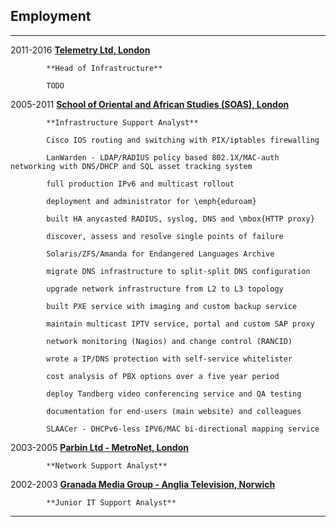 ## Employment

----------- ------------------------------------------------------------------
2011-2016   **[Telemetry Ltd, London](https://telemetry.com/)**

            **Head of Infrastructure**

            TODO

2005-2011   **[School of Oriental and African Studies (SOAS), London](https://www.soas.ac.uk)**

            **Infrastructure Support Analyst**
 
            Cisco IOS routing and switching with PIX/iptables firewalling

            LanWarden - LDAP/RADIUS policy based 802.1X/MAC-auth networking with DNS/DHCP and SQL asset tracking system

            full production IPv6 and multicast rollout

            deployment and administrator for \emph{eduroam}

            built HA anycasted RADIUS, syslog, DNS and \mbox{HTTP proxy}

            discover, assess and resolve single points of failure

            Solaris/ZFS/Amanda for Endangered Languages Archive

            migrate DNS infrastructure to split-split DNS configuration

            upgrade network infrastructure from L2 to L3 topology

            built PXE service with imaging and custom backup service

            maintain multicast IPTV service, portal and custom SAP proxy

            network monitoring (Nagios) and change control (RANCID)

            wrote a IP/DNS protection with self-service whitelister

            cost analysis of PBX options over a five year period

            deploy Tandberg video conferencing service and QA testing

            documentation for end-users (main website) and colleagues

            SLAACer - DHCPv6-less IPV6/MAC bi-directional mapping service

2003-2005   **[Parbin Ltd - MetroNet, London](http://www.metronet.co.uk)**

            **Network Support Analyst**

2002-2003   **[Granada Media Group - Anglia Television, Norwich](https://en.wikipedia.org/wiki/Granada_plc)**

            **Junior IT Support Analyst**
----------- ------------------------------------------------------------------


